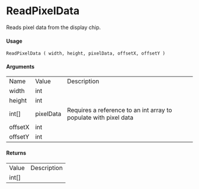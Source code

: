 # ReadPixelData

Reads pixel data from the display chip.

#### Usage

`ReadPixelData ( width, height, pixelData, offsetX, offsetY )`

#### Arguments

<table>
  <tr>
    <td>Name</td>
    <td>Value</td>
    <td>Description</td>
  </tr>
  <tr>
    <td>width</td>
    <td>int</td>
    <td></td>
  </tr>
  <tr>
    <td>height</td>
    <td>int</td>
    <td></td>
  </tr>
  <tr>
    <td>int[]</td>
    <td>pixelData</td>
    <td>Requires a reference to an int array to populate with pixel data</td>
  </tr>
  <tr>
    <td>offsetX</td>
    <td>int</td>
    <td></td>
  </tr>
  <tr>
    <td>offsetY</td>
    <td>int</td>
    <td></td>
  </tr>
</table>


#### Returns

<table>
  <tr>
    <td>Value</td>
    <td>Description</td>
  </tr>
  <tr>
    <td>int[]</td>
    <td></td>
  </tr>
</table>


